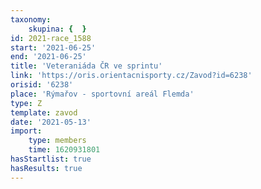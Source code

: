 ```yaml
---
taxonomy:
    skupina: {  }
id: 2021-race_1588
start: '2021-06-25'
end: '2021-06-25'
title: 'Veteraniáda ČR ve sprintu'
link: 'https://oris.orientacnisporty.cz/Zavod?id=6238'
orisid: '6238'
place: 'Rýmařov - sportovní areál Flemda'
type: Z
template: zavod
date: '2021-05-13'
import:
    type: members
    time: 1620931801
hasStartlist: true
hasResults: true
---
```


